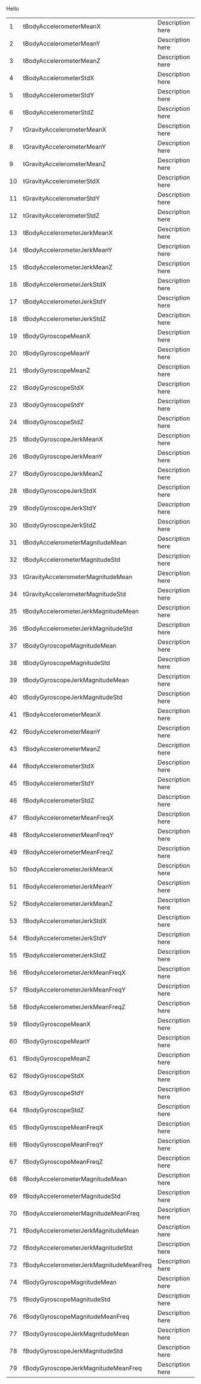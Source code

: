 <p>Hello</p>
<table>
<tr>
<td> 1 </td><td> tBodyAccelerometerMeanX </td><td>Description here</td>
</tr>
<tr>
<td> 2 </td><td> tBodyAccelerometerMeanY </td><td>Description here</td>
</tr>
<tr>
<td> 3 </td><td> tBodyAccelerometerMeanZ </td><td>Description here</td>
</tr>
<tr>
<td> 4 </td><td> tBodyAccelerometerStdX </td><td>Description here</td>
</tr>
<tr>
<td> 5 </td><td> tBodyAccelerometerStdY </td><td>Description here</td>
</tr>
<tr>
<td> 6 </td><td> tBodyAccelerometerStdZ </td><td>Description here</td>
</tr>
<tr>
<td> 7 </td><td> tGravityAccelerometerMeanX </td><td>Description here</td>
</tr>
<tr>
<td> 8 </td><td> tGravityAccelerometerMeanY </td><td>Description here</td>
</tr>
<tr>
<td> 9 </td><td> tGravityAccelerometerMeanZ </td><td>Description here</td>
</tr>
<tr>
<td> 10 </td><td> tGravityAccelerometerStdX </td><td>Description here</td>
</tr>
<tr>
<td> 11 </td><td> tGravityAccelerometerStdY </td><td>Description here</td>
</tr>
<tr>
<td> 12 </td><td> tGravityAccelerometerStdZ </td><td>Description here</td>
</tr>
<tr>
<td> 13 </td><td> tBodyAccelerometerJerkMeanX </td><td>Description here</td>
</tr>
<tr>
<td> 14 </td><td> tBodyAccelerometerJerkMeanY </td><td>Description here</td>
</tr>
<tr>
<td> 15 </td><td> tBodyAccelerometerJerkMeanZ </td><td>Description here</td>
</tr>
<tr>
<td> 16 </td><td> tBodyAccelerometerJerkStdX </td><td>Description here</td>
</tr>
<tr>
<td> 17 </td><td> tBodyAccelerometerJerkStdY </td><td>Description here</td>
</tr>
<tr>
<td> 18 </td><td> tBodyAccelerometerJerkStdZ </td><td>Description here</td>
</tr>
<tr>
<td> 19 </td><td> tBodyGyroscopeMeanX </td><td>Description here</td>
</tr>
<tr>
<td> 20 </td><td> tBodyGyroscopeMeanY </td><td>Description here</td>
</tr>
<tr>
<td> 21 </td><td> tBodyGyroscopeMeanZ </td><td>Description here</td>
</tr>
<tr>
<td> 22 </td><td> tBodyGyroscopeStdX </td><td>Description here</td>
</tr>
<tr>
<td> 23 </td><td> tBodyGyroscopeStdY </td><td>Description here</td>
</tr>
<tr>
<td> 24 </td><td> tBodyGyroscopeStdZ </td><td>Description here</td>
</tr>
<tr>
<td> 25 </td><td> tBodyGyroscopeJerkMeanX </td><td>Description here</td>
</tr>
<tr>
<td> 26 </td><td> tBodyGyroscopeJerkMeanY </td><td>Description here</td>
</tr>
<tr>
<td> 27 </td><td> tBodyGyroscopeJerkMeanZ </td><td>Description here</td>
</tr>
<tr>
<td> 28 </td><td> tBodyGyroscopeJerkStdX </td><td>Description here</td>
</tr>
<tr>
<td> 29 </td><td> tBodyGyroscopeJerkStdY </td><td>Description here</td>
</tr>
<tr>
<td> 30 </td><td> tBodyGyroscopeJerkStdZ </td><td>Description here</td>
</tr>
<tr>
<td> 31 </td><td> tBodyAccelerometerMagnitudeMean </td><td>Description here</td>
</tr>
<tr>
<td> 32 </td><td> tBodyAccelerometerMagnitudeStd </td><td>Description here</td>
</tr>
<tr>
<td> 33 </td><td> tGravityAccelerometerMagnitudeMean </td><td>Description here</td>
</tr>
<tr>
<td> 34 </td><td> tGravityAccelerometerMagnitudeStd </td><td>Description here</td>
</tr>
<tr>
<td> 35 </td><td> tBodyAccelerometerJerkMagnitudeMean </td><td>Description here</td>
</tr>
<tr>
<td> 36 </td><td> tBodyAccelerometerJerkMagnitudeStd </td><td>Description here</td>
</tr>
<tr>
<td> 37 </td><td> tBodyGyroscopeMagnitudeMean </td><td>Description here</td>
</tr>
<tr>
<td> 38 </td><td> tBodyGyroscopeMagnitudeStd </td><td>Description here</td>
</tr>
<tr>
<td> 39 </td><td> tBodyGyroscopeJerkMagnitudeMean </td><td>Description here</td>
</tr>
<tr>
<td> 40 </td><td> tBodyGyroscopeJerkMagnitudeStd </td><td>Description here</td>
</tr>
<tr>
<td> 41 </td><td> fBodyAccelerometerMeanX </td><td>Description here</td>
</tr>
<tr>
<td> 42 </td><td> fBodyAccelerometerMeanY </td><td>Description here</td>
</tr>
<tr>
<td> 43 </td><td> fBodyAccelerometerMeanZ </td><td>Description here</td>
</tr>
<tr>
<td> 44 </td><td> fBodyAccelerometerStdX </td><td>Description here</td>
</tr>
<tr>
<td> 45 </td><td> fBodyAccelerometerStdY </td><td>Description here</td>
</tr>
<tr>
<td> 46 </td><td> fBodyAccelerometerStdZ </td><td>Description here</td>
</tr>
<tr>
<td> 47 </td><td> fBodyAccelerometerMeanFreqX </td><td>Description here</td>
</tr>
<tr>
<td> 48 </td><td> fBodyAccelerometerMeanFreqY </td><td>Description here</td>
</tr>
<tr>
<td> 49 </td><td> fBodyAccelerometerMeanFreqZ </td><td>Description here</td>
</tr>
<tr>
<td> 50 </td><td> fBodyAccelerometerJerkMeanX </td><td>Description here</td>
</tr>
<tr>
<td> 51 </td><td> fBodyAccelerometerJerkMeanY </td><td>Description here</td>
</tr>
<tr>
<td> 52 </td><td> fBodyAccelerometerJerkMeanZ </td><td>Description here</td>
</tr>
<tr>
<td> 53 </td><td> fBodyAccelerometerJerkStdX </td><td>Description here</td>
</tr>
<tr>
<td> 54 </td><td> fBodyAccelerometerJerkStdY </td><td>Description here</td>
</tr>
<tr>
<td> 55 </td><td> fBodyAccelerometerJerkStdZ </td><td>Description here</td>
</tr>
<tr>
<td> 56 </td><td> fBodyAccelerometerJerkMeanFreqX </td><td>Description here</td>
</tr>
<tr>
<td> 57 </td><td> fBodyAccelerometerJerkMeanFreqY </td><td>Description here</td>
</tr>
<tr>
<td> 58 </td><td> fBodyAccelerometerJerkMeanFreqZ </td><td>Description here</td>
</tr>
<tr>
<td> 59 </td><td> fBodyGyroscopeMeanX </td><td>Description here</td>
</tr>
<tr>
<td> 60 </td><td> fBodyGyroscopeMeanY </td><td>Description here</td>
</tr>
<tr>
<td> 61 </td><td> fBodyGyroscopeMeanZ </td><td>Description here</td>
</tr>
<tr>
<td> 62 </td><td> fBodyGyroscopeStdX </td><td>Description here</td>
</tr>
<tr>
<td> 63 </td><td> fBodyGyroscopeStdY </td><td>Description here</td>
</tr>
<tr>
<td> 64 </td><td> fBodyGyroscopeStdZ </td><td>Description here</td>
</tr>
<tr>
<td> 65 </td><td> fBodyGyroscopeMeanFreqX </td><td>Description here</td>
</tr>
<tr>
<td> 66 </td><td> fBodyGyroscopeMeanFreqY </td><td>Description here</td>
</tr>
<tr>
<td> 67 </td><td> fBodyGyroscopeMeanFreqZ </td><td>Description here</td>
</tr>
<tr>
<td> 68 </td><td> fBodyAccelerometerMagnitudeMean </td><td>Description here</td>
</tr>
<tr>
<td> 69 </td><td> fBodyAccelerometerMagnitudeStd </td><td>Description here</td>
</tr>
<tr>
<td> 70 </td><td> fBodyAccelerometerMagnitudeMeanFreq </td><td>Description here</td>
</tr>
<tr>
<td> 71 </td><td> fBodyAccelerometerJerkMagnitudeMean </td><td>Description here</td>
</tr>
<tr>
<td> 72 </td><td> fBodyAccelerometerJerkMagnitudeStd </td><td>Description here</td>
</tr>
<tr>
<td> 73 </td><td> fBodyAccelerometerJerkMagnitudeMeanFreq </td><td>Description here</td>
</tr>
<tr>
<td> 74 </td><td> fBodyGyroscopeMagnitudeMean </td><td>Description here</td>
</tr>
<tr>
<td> 75 </td><td> fBodyGyroscopeMagnitudeStd </td><td>Description here</td>
</tr>
<tr>
<td> 76 </td><td> fBodyGyroscopeMagnitudeMeanFreq </td><td>Description here</td>
</tr>
<tr>
<td> 77 </td><td> fBodyGyroscopeJerkMagnitudeMean </td><td>Description here</td>
</tr>
<tr>
<td> 78 </td><td> fBodyGyroscopeJerkMagnitudeStd </td><td>Description here</td>
</tr>
<tr>
<td> 79 </td><td> fBodyGyroscopeJerkMagnitudeMeanFreq </td><td>Description here</td>
</tr>
</table>
